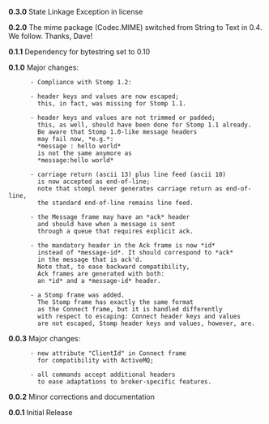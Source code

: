 __0.3.0__ State Linkage Exception in license

__0.2.0__ The mime package (Codec.MIME) switched from String
          to Text in 0.4. We follow. Thanks, Dave!

__0.1.1__ Dependency for bytestring set to 0.10


__0.1.0__ Major changes:

          - Compliance with Stomp 1.2:

          - header keys and values are now escaped;
            this, in fact, was missing for Stomp 1.1.

          - header keys and values are not trimmed or padded;
            this, as well, should have been done for Stomp 1.1 already.
            Be aware that Stomp 1.0-like message headers
            may fail now, *e.g.*:
            *message : hello world*
            is not the same anymore as
            *message:hello world*

          - carriage return (ascii 13) plus line feed (ascii 10) 
            is now accepted as end-of-line;
            note that stompl never generates carriage return as end-of-line,
            the standard end-of-line remains line feed.

          - the Message frame may have an *ack* header 
            and should have when a message is sent 
            through a queue that requires explicit ack.

          - the mandatory header in the Ack frame is now *id*
            instead of *message-id*. It should correspond to *ack*
            in the message that is ack'd.
            Note that, to ease backward compatibility,
            Ack frames are generated with both: 
            an *id* and a *message-id* header.

          - a Stomp frame was added.
            The Stomp frame has exactly the same format
            as the Connect frame, but it is handled differently
            with respect to escaping: Connect header keys and values 
            are not escaped, Stomp header keys and values, however, are.

__0.0.3__ Major changes:

          - new attribute "ClientId" in Connect frame 
            for compatibility with ActiveMQ; 

          - all commands accept additional headers
            to ease adaptations to broker-specific features. 

__0.0.2__ Minor corrections and documentation

__0.0.1__ Initial Release
